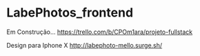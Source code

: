 # LabePhotos_frontend

Em Construção...
https://trello.com/b/CPOm1ara/projeto-fullstack

Design para Iphone X
http://labephoto-mello.surge.sh/
